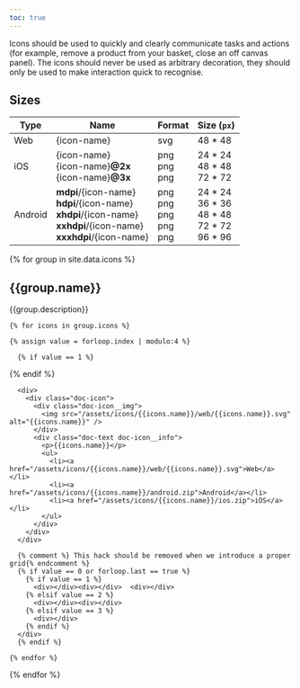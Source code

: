 ```yaml
---
toc: true
---
```


Icons should be used to quickly and clearly communicate tasks and actions (for example, remove a product from your basket, close an off canvas panel). The icons should never be used as arbitrary decoration, they should only be used to make interaction quick to recognise.

## Sizes

| Type       | Name           | Format    | Size (`px`) |
| ---------- | -------------- | --------- | ------- |
| Web        | {icon-name}    | svg       | 48 * 48 |
| iOS        | {icon-name}<br />{icon-name}**@2x**<br />{icon-name}**@3x**    | png<br />png<br />png       | 24 * 24<br />48 * 48<br />72 * 72 |
| Android    | **mdpi**/{icon-name}<br />**hdpi**/{icon-name}<br />**xhdpi**/{icon-name}<br />**xxhdpi**/{icon-name}<br />**xxxhdpi**/{icon-name} | png<br />png<br />png<br />png<br />png   | 24 * 24<br />36 * 36<br />48 * 48<br />72 * 72<br />96 * 96 |

<div markdown="0">
{% for group in site.data.icons %}
<div class="doc-text">
  <h2>{{group.name}}</h2>
  <p>{{group.description}}</p>
</div>

    {% for icons in group.icons %}

    {% assign value = forloop.index | modulo:4 %}

      {% if value == 1 %}
<div class="doc-row doc-form">
      {% endif %}

      <div>
        <div class="doc-icon">
          <div class="doc-icon__img">
            <img src="/assets/icons/{{icons.name}}/web/{{icons.name}}.svg" alt="{{icons.name}}" />
          </div>
          <div class="doc-text doc-icon__info">
            <p>{{icons.name}}</p>
            <ul>
              <li><a href="/assets/icons/{{icons.name}}/web/{{icons.name}}.svg">Web</a></li>
              <li><a href="/assets/icons/{{icons.name}}/android.zip">Android</a></li>
              <li><a href="/assets/icons/{{icons.name}}/ios.zip">iOS</a></li>
            </ul>
          </div>
        </div>
      </div>

      {% comment %} This hack should be removed when we introduce a proper grid{% endcomment %}
      {% if value == 0 or forloop.last == true %}
        {% if value == 1 %}
          <div></div><div></div>  <div></div>
        {% elsif value == 2 %}
          <div></div><div></div>
        {% elsif value == 3 %}
          <div></div>
        {% endif %}
      </div>
      {% endif %}

    {% endfor %}

{% endfor %}
</div>
